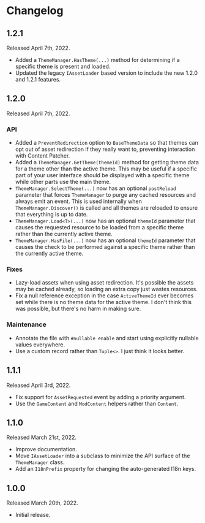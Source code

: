 ﻿# Changelog

## 1.2.1
Released April 7th, 2022.

* Added a `ThemeManager.HasTheme(...)` method for determining if a specific
  theme is present and loaded.
* Updated the legacy `IAssetLoader` based version to include the new 1.2.0
  and 1.2.1 features.


## 1.2.0
Released April 7th, 2022.

### API

* Added a `PreventRedirection` option to `BaseThemeData` so that themes
  can opt out of asset redirection if they really want to, preventing
  interaction with Content Patcher.
* Added a `ThemeManager.GetTheme(themeId)` method for getting theme data
  for a theme other than the active theme. This may be useful if a
  specific part of your user interface should be displayed with a specific
  theme while other parts use the main theme.
* `ThemeManager.SelectTheme(...)` now has an optional `postReload` parameter
  that forces `ThemeManager` to purge any cached resources and always emit an
  event. This is used internally when `ThemeManager.Discover()` is called and
  all themes are reloaded to ensure that everything is up to date.
* `ThemeManager.Load<T>(...)` now has an optional `themeId` parameter that
  causes the requested resource to be loaded from a specific theme rather than
  the currently active theme.
* `ThemeManager.HasFile(...)` now has an optional `themeId` parameter that
  causes the check to be performed against a specific theme rather than the
  currently active theme.

### Fixes

* Lazy-load assets when using asset redirection. It's possible the assets
  may be cached already, so loading an extra copy just wastes resources.
* Fix a null reference exception in the case `ActiveThemeId` ever becomes
  set while there is no theme data for the active theme. I don't think
  this was possible, but there's no harm in making sure.

### Maintenance

* Annotate the file with `#nullable enable` and start using explicitly
  nullable values everywhere. 
* Use a custom record rather than `Tuple<>`. I just think it looks better.


## 1.1.1
Released April 3rd, 2022.

* Fix support for `AssetRequested` event by adding a priority argument.
* Use the `GameContent` and `ModContent` helpers rather than `Content`.

## 1.1.0
Released March 21st, 2022.

* Improve documentation.
* Move `IAssetLoader` into a subclass to minimize the API surface of
  the `ThemeManager` class.
* Add an `I18nPrefix` property for changing the auto-generated I18n keys.

## 1.0.0
Released March 20th, 2022.

* Initial release.
